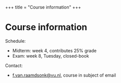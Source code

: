 +++
title = "Course information"
+++

# Course information

Schedule:

- Midterm: week 4, contributes 25% grade
- Exam: week 8, Tuesday, closed-book

Contact:

- f.van.raamdsonk@vu.nl, course in subject of email
